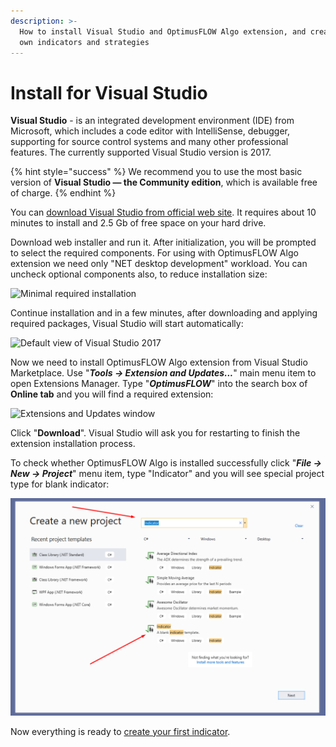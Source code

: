 ```yaml
---
description: >-
  How to install Visual Studio and OptimusFLOW Algo extension, and create your
  own indicators and strategies
---
```


# Install for Visual Studio

**Visual Studio** - is an integrated development environment \(IDE\) from Microsoft, which includes a code editor with IntelliSense, debugger, supporting for source control systems and many other professional features. The currently supported Visual Studio version is 2017.

{% hint style="success" %}
We recommend you to use the most basic version of **Visual Studio — the Community edition**, which is available free of charge.
{% endhint %}

You can [download Visual Studio from official web site](https://visualstudio.microsoft.com/thank-you-downloading-visual-studio/?sku=Community&rel=15). It requires about 10 minutes to install and 2.5 Gb of free space on your hard drive.

Download web installer and run it. After initialization, you will be prompted to select the required components. For using with OptimusFLOW Algo extension we need only "NET desktop development" workload. You can uncheck optional components also, to reduce installation size:

![Minimal required installation](../.gitbook/assets/screenshot_1dd.png)

Continue installation and in a few minutes, after downloading and applying required packages, Visual Studio will start automatically:

![Default view of Visual Studio 2017](../.gitbook/assets/default-view-of-visual-studio.png)

Now we need to install OptimusFLOW Algo extension from Visual Studio Marketplace. Use "_**Tools -&gt; Extension and Updates...**_" main menu item to open Extensions Manager. Type "_**OptimusFLOW**_" into the search box of **Online tab** and you will find a required extension:

![Extensions and Updates window](../.gitbook/assets/extensions-manager.png)

Click "**Download**". Visual Studio will ask you for restarting to finish the extension installation process.

To check whether OptimusFLOW Algo is installed successfully click "_**File -&gt; New -&gt; Project**_" menu item, type "Indicator" and you will see special project type for blank indicator:

![](../.gitbook/assets/image%20%2813%29.png)

Now everything is ready to [create your first indicator](simple-indicator.md).


